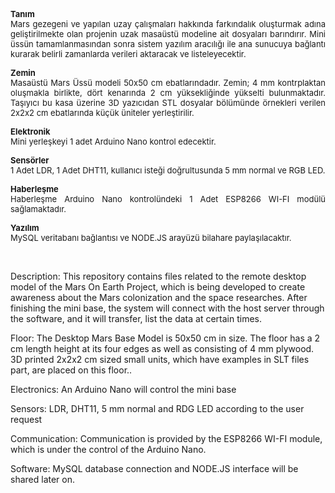 <p align="justify"><b><font size="2">Tanım</font></b><font size="2"><br>
Mars gezegeni ve yapılan uzay çalışmaları hakkında farkındalık oluşturmak adına geliştirilmekte olan 
projenin uzak masaüstü modeline ait dosyaları barındırır. Mini üssün 
tamamlanmasından sonra sistem yazılım aracılığı ile ana sunucuya bağlantı 
kurarak belirli zamanlarda verileri aktaracak ve listeleyecektir.</font></p>
<p align="justify"><b><font size="2">Zemin</font></b><font size="2"><br>
Masaüstü Mars Üssü modeli 50x50 cm ebatlarındadır. Zemin; 4 mm kontrplaktan 
oluşmakla birlikte, dört kenarında 2 cm yüksekliğinde yükselti bulunmaktadır. 
Taşıyıcı bu kasa üzerine 3D yazıcıdan STL dosyalar bölümünde örnekleri verilen 
2x2x2 cm ebatlarında küçük üniteler yerleştirilir.</font></p>
<p align="justify"><b><font size="2">Elektronik</font></b><font size="2"><br>
Mini yerleşkeyi 1 adet Arduino Nano kontrol edecektir. </font></p>
<p align="justify"><b><font size="2">Sensörler</font></b><font size="2"><br>
1 Adet LDR, 1 Adet DHT11, kullanıcı isteği doğrultusunda 5 mm normal ve RGB LED.</font></p>
<p align="justify"><b><font size="2">Haberleşme</font></b><font size="2"><br>
Haberleşme Arduino Nano kontrolündeki 1 Adet ESP8266 WI-FI modülü sağlamaktadır.</font></p>
<p align="justify"><b><font size="2">Yazılım<br>
</font></b><font size="2">MySQL veritabanı bağlantısı ve NODE.JS arayüzü 
bilahare paylaşılacaktır.</font></p>
<p align="justify">&nbsp;</p>


Description:
This repository contains files related to the remote desktop model of the Mars On Earth Project, which is being developed to create awareness about the Mars colonization and the space researches. After finishing the mini base, the system will connect with the host server through the software, and it will transfer, list the data at certain times. 

Floor:
 The Desktop Mars Base Model is 50x50 cm in size. The floor has a 2 cm length height at its four edges as well as consisting of 4 mm plywood. 3D printed 2x2x2 cm sized small units, which have examples in SLT files part, are placed on this floor..

Electronics:
 An Arduino Nano will control the mini base

Sensors:
 LDR,  DHT11, 5 mm normal and RDG LED according to the user request

Communication:
Communication is provided by the ESP8266 WI-FI module, which is under the control of the Arduino Nano. 

Software:
MySQL database connection and NODE.JS interface will be shared later on. 
